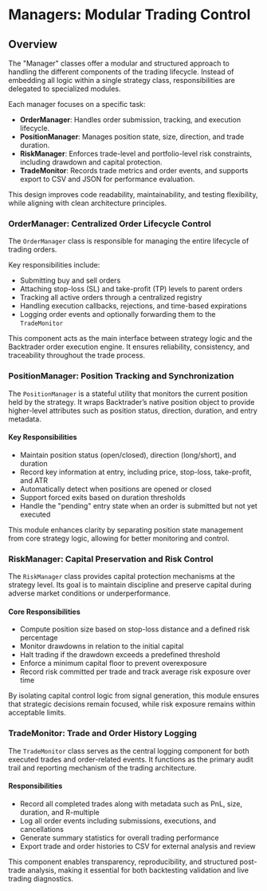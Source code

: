 # Managers: Modular Trading Control

## Overview

The "Manager" classes offer a modular and structured approach to handling the different components of the trading lifecycle. Instead of embedding all logic within a single strategy class, responsibilities are delegated to specialized modules.

Each manager focuses on a specific task:

- **OrderManager**: Handles order submission, tracking, and execution lifecycle.
- **PositionManager**: Manages position state, size, direction, and trade duration.
- **RiskManager**: Enforces trade-level and portfolio-level risk constraints, including drawdown and capital protection.
- **TradeMonitor**: Records trade metrics and order events, and supports export to CSV and JSON for performance evaluation.

This design improves code readability, maintainability, and testing flexibility, while aligning with clean architecture principles.

### OrderManager: Centralized Order Lifecycle Control

The `OrderManager` class is responsible for managing the entire lifecycle of trading orders.

Key responsibilities include:

- Submitting buy and sell orders  
- Attaching stop-loss (SL) and take-profit (TP) levels to parent orders  
- Tracking all active orders through a centralized registry  
- Handling execution callbacks, rejections, and time-based expirations  
- Logging order events and optionally forwarding them to the `TradeMonitor`

This component acts as the main interface between strategy logic and the Backtrader order execution engine. It ensures reliability, consistency, and traceability throughout the trade process.

### PositionManager: Position Tracking and Synchronization

The `PositionManager` is a stateful utility that monitors the current position held by the strategy. It wraps Backtrader’s native position object to provide higher-level attributes such as position status, direction, duration, and entry metadata.

#### Key Responsibilities

- Maintain position status (open/closed), direction (long/short), and duration  
- Record key information at entry, including price, stop-loss, take-profit, and ATR  
- Automatically detect when positions are opened or closed  
- Support forced exits based on duration thresholds  
- Handle the "pending" entry state when an order is submitted but not yet executed

This module enhances clarity by separating position state management from core strategy logic, allowing for better monitoring and control.

### RiskManager: Capital Preservation and Risk Control

The `RiskManager` class provides capital protection mechanisms at the strategy level. Its goal is to maintain discipline and preserve capital during adverse market conditions or underperformance.

#### Core Responsibilities

- Compute position size based on stop-loss distance and a defined risk percentage  
- Monitor drawdowns in relation to the initial capital  
- Halt trading if the drawdown exceeds a predefined threshold  
- Enforce a minimum capital floor to prevent overexposure  
- Record risk committed per trade and track average risk exposure over time

By isolating capital control logic from signal generation, this module ensures that strategic decisions remain focused, while risk exposure remains within acceptable limits.


### TradeMonitor: Trade and Order History Logging

The `TradeMonitor` class serves as the central logging component for both executed trades and order-related events. It functions as the primary audit trail and reporting mechanism of the trading architecture.

#### Responsibilities

- Record all completed trades along with metadata such as PnL, size, duration, and R-multiple  
- Log all order events including submissions, executions, and cancellations  
- Generate summary statistics for overall trading performance  
- Export trade and order histories to CSV for external analysis and review

This component enables transparency, reproducibility, and structured post-trade analysis, making it essential for both backtesting validation and live trading diagnostics.

